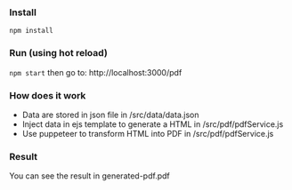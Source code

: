 ### Install
`npm install`

### Run (using hot reload)
`npm start`
then go to: http://localhost:3000/pdf

### How does it work
- Data are stored in json file in /src/data/data.json
- Inject data in ejs template to generate a HTML in /src/pdf/pdfService.js
- Use puppeteer to transform HTML into PDF in /src/pdf/pdfService.js

### Result
You can see the result in generated-pdf.pdf
